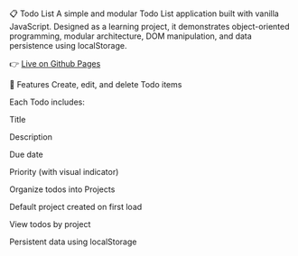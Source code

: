 📋 Todo List
A simple and modular Todo List application built with vanilla JavaScript. Designed as a learning project, it demonstrates object-oriented programming, modular architecture, DOM manipulation, and data persistence using localStorage.

👉 [Live on Github Pages](https://sibonginhlanhla.github.io/to-do-list/) 

🚀 Features
Create, edit, and delete Todo items

Each Todo includes:

Title

Description

Due date

Priority (with visual indicator)

Organize todos into Projects

Default project created on first load

View todos by project

Persistent data using localStorage

